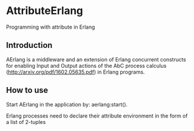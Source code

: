 # AttributeErlang
Programming with attribute in Erlang

## Introduction
AErlang is a middleware and an extension of Erlang concurrent constructs for enabling Input and Output actions of the AbC process calculus (http://arxiv.org/pdf/1602.05635.pdf) in Erlang programs.

## How to use

Start AErlang in the application by:
    aerlang:start().

Erlang processes need to declare their attribute environment in the form of a list of 2-tuples
